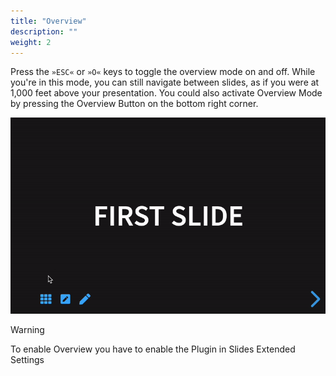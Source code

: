 ```yaml
---
title: "Overview"
description: ""
weight: 2
---
```


Press the `»ESC«` or `»O«` keys to toggle the overview mode on and off. While you're in this mode, you can still navigate between slides, as if you were at 1,000 feet above your presentation. You could also activate Overview Mode by pressing the Overview Button on the bottom right corner.

![Overview](../images/overview.gif)

> [!WARNING]
> To enable Overview you have to enable the Plugin in Slides Extended Settings


